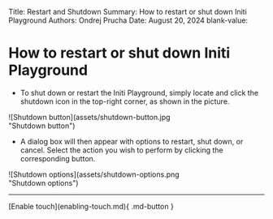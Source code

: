 Title:   Restart and Shutdown
Summary: How to restart or shut down Initi Playground
Authors: Ondrej Prucha
Date:    August 20, 2024
blank-value:


# How to restart or shut down Initi Playground

- To shut down or restart the Initi Playground, simply locate and click the shutdown icon in the top-right corner, as shown in the picture.


<div style='width: 70%' class="center" markdown>
![Shutdown button](assets/shutdown-button.jpg "Shutdown button")
</div>

- A dialog box will then appear with options to restart, shut down, or cancel. Select the action you wish to perform by clicking the corresponding button.

<div style='width: 70%' class="center" markdown>
![Shutdown options](assets/shutdown-options.png "Shutdown options")
</div>


----


<div class="center" markdown>
[Enable touch](enabling-touch.md){ .md-button }
</div>

<br />